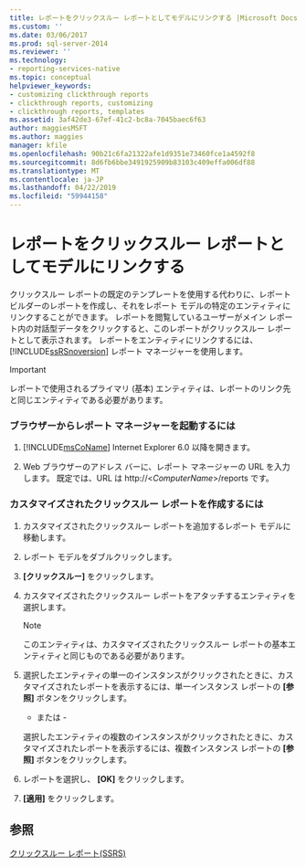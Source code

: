 ```yaml
---
title: レポートをクリックスルー レポートとしてモデルにリンクする |Microsoft Docs
ms.custom: ''
ms.date: 03/06/2017
ms.prod: sql-server-2014
ms.reviewer: ''
ms.technology:
- reporting-services-native
ms.topic: conceptual
helpviewer_keywords:
- customizing clickthrough reports
- clickthrough reports, customizing
- clickthrough reports, templates
ms.assetid: 3af42de3-67ef-41c2-bc8a-7045baec6f63
author: maggiesMSFT
ms.author: maggies
manager: kfile
ms.openlocfilehash: 90b21c6fa21322afe1d9351e73460fce1a4592f8
ms.sourcegitcommit: 8d6fb6bbe3491925909b83103c409effa006df88
ms.translationtype: MT
ms.contentlocale: ja-JP
ms.lasthandoff: 04/22/2019
ms.locfileid: "59944158"
---
```

# <a name="link-a-report-to-a-model-as-a-clickthrough-report"></a>レポートをクリックスルー レポートとしてモデルにリンクする
  クリックスルー レポートの既定のテンプレートを使用する代わりに、レポート ビルダーのレポートを作成し、それをレポート モデルの特定のエンティティにリンクすることができます。 レポートを閲覧しているユーザーがメイン レポート内の対話型データをクリックすると、このレポートがクリックスルー レポートとして表示されます。 レポートをエンティティにリンクするには、 [!INCLUDE[ssRSnoversion](../includes/ssrsnoversion-md.md)] レポート マネージャーを使用します。  
  
> [!IMPORTANT]  
>  レポートで使用されるプライマリ (基本) エンティティは、レポートのリンク先と同じエンティティである必要があります。  
  
### <a name="to-start-report-manager-from-a-browser"></a>ブラウザーからレポート マネージャーを起動するには  
  
1.  [!INCLUDE[msCoName](../includes/msconame-md.md)] Internet Explorer 6.0 以降を開きます。  
  
2.  Web ブラウザーのアドレス バーに、レポート マネージャーの URL を入力します。 既定では、URL は http://\<*ComputerName*>/reports です。  
  
### <a name="to-create-a-customized-clickthrough-report"></a>カスタマイズされたクリックスルー レポートを作成するには  
  
1.  カスタマイズされたクリックスルー レポートを追加するレポート モデルに移動します。  
  
2.  レポート モデルをダブルクリックします。  
  
3.  **[クリックスルー]** をクリックします。  
  
4.  カスタマイズされたクリックスルー レポートをアタッチするエンティティを選択します。  
  
    > [!NOTE]  
    >  このエンティティは、カスタマイズされたクリックスルー レポートの基本エンティティと同じものである必要があります。  
  
5.  選択したエンティティの単一のインスタンスがクリックされたときに、カスタマイズされたレポートを表示するには、単一インスタンス レポートの **[参照]** ボタンをクリックします。  
  
     - または -  
  
     選択したエンティティの複数のインスタンスがクリックされたときに、カスタマイズされたレポートを表示するには、複数インスタンス レポートの **[参照]** ボタンをクリックします。  
  
6.  レポートを選択し、 **[OK]** をクリックします。  
  
7.  **[適用]** をクリックします。  
  
## <a name="see-also"></a>参照  
 [クリックスルー レポート&#40;SSRS&#41;](reports/clickthrough-reports-ssrs.md)  
  
  

